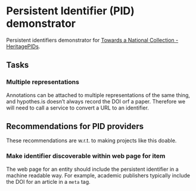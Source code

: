 # Persistent Identifier (PID) demonstrator

Persistent identifiers demonstrator for [Towards a National Collection - HeritagePIDs](https://tanc-ahrc.github.io/HeritagePIDs/).


## Tasks

### Multiple representations

Annotations can be attached to multiple representations of the same thing, and hypothes.is doesn’t always record the DOI orf a paper. Therefore we will need to call a service to convert a URL to an identifier.


## Recommendations for PID providers

These recommendations are w.r.t. to making projects like this doable.

### Make identifier discoverable within web page for item

The web page for an entity should include the persistent identifier in a machine readable way. For example, academic publishers typically include the DOI for an article in a ```meta``` tag.


